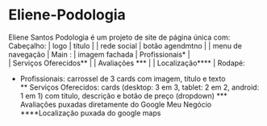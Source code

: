 # Eliene-Podologia
Eliene Santos Podologia é um projeto de site de página única com:
Cabeçalho: | logo |          título               | 
                  | rede social | botão agendmtno | 
           | menu de navegação                    |
Main :     | imagem fachada     | Profissionais*  |     
           | Serviços Oferecidos**                |
           | Avaliações ***                       |
           | Localização****                      |
Rodapé:    
           
           
* Profissionais: carrossel de 3 cards com imagem, título e texto      
** Serviços Oferecidos: cards (desktop: 3 em 3, tablet: 2 em 2, android: 1 em 1) com titulo, descrição e botão de preço (dropdown)
*** Avaliações puxadas diretamente do Google Meu Negócio
****Localização puxada do google maps
